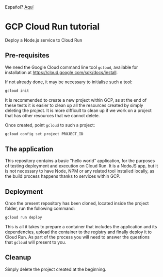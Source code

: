 Español? [Aquí](README.es.md)

# GCP Cloud Run tutorial

Deploy a Node.js service to Cloud Run

## Pre-requisites

We need the Google Cloud command line tool `gcloud`, available for installation at https://cloud.google.com/sdk/docs/install.

If not already done, it may be necessary to initialise such a tool:

```bash
gcloud init
```

It is recommended to create a new project within GCP, as at the end of these tests it is easier to clean up all the resources created by simply deleting the project. It is more difficult to clean up if we work on a project that has other resources that we cannot delete.

Once created, point `gcloud` to such a project:

```bash
gcloud config set project PROJECT_ID
```

## The application

This repository contains a basic "hello world" application, for the purposes of testing deployment and execution on Cloud Run. It is a NodeJS app, but it is not necessary to have Node, NPM or any related tool installed locally, as the build process happens thanks to services within GCP.

## Deployment

Once the present repository has been cloned, located inside the project folder, run the following command:

```bash
gcloud run deploy
```

This is all it takes to prepare a container that includes the application and its dependencies, upload the container to the registry and finally deploy it to Cloud Run. As part of the process you will need to answer the questions that `gcloud` will present to you.

## Cleanup

Simply delete the project created at the beginning.
